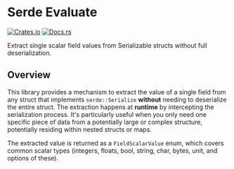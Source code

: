 # Serde Evaluate

[![Crates.io](https://img.shields.io/crates/v/serde_evaluate.svg)](https://crates.io/crates/serde_evaluate)
[![Docs.rs](https://docs.rs/serde_evaluate/badge.svg)](https://docs.rs/serde_evaluate)

Extract single scalar field values from Serializable structs without full deserialization.

## Overview

This library provides a mechanism to extract the value of a single field
from any struct that implements `serde::Serialize` **without** needing to
deserialize the entire struct. The extraction happens at **runtime** by
intercepting the serialization process.
It's particularly useful when you only need one specific piece of data
from a potentially large or complex structure, potentially residing
within nested structs or maps.

The extracted value is returned as a `FieldScalarValue` enum, which covers
common scalar types (integers, floats, bool, string, char, bytes, unit, and options of these).